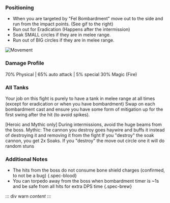 ### Positioning

- When you are targeted by "Fel Bombardment" move out to the side and run from the impact points. (See gif to the right)
- Run out for Eradication (Happens after the intermission)
- Soak SMALL circles if they are in melee range.  
- Run out of BIG circles if they are in melee range.

![Movement](https://static.wixstatic.com/media/b785ef_5c0e1a9d744a470ea487356ee1ee2fef~mv2.gif)

### Damage Profile

70% Physical | 65% auto attack    | 5% special
30% Magic (Fire)

### All Tanks

Your job on this fight is purely to have a tank in melee range at all times (except for eradication or when you have bombardment)
Swap on each bombardment cast and ensure you have some form of mitigation up for the first swing after the hit (to avoid spikes).

[Heroic and Mythic only] During intermissions, avoid the huge beams from the boss.
Mythic: The cannon you destroy goes haywire and buffs it instead of destroying it and removing it from the fight
If you "destroy" the soak cannon, you get 2x Soaks. If you "destroy" the move out circle one it will do random stuns

### Additional Notes
- The hits from the boss do not consume bone shield charges (confirmed, to not be a bug) {.spec-blood}
- You can torpedo away from the boss when bombardment timer is ~1s and be safe from all hits for extra DPS time {.spec-brew}

::: div warn
*content*
:::
